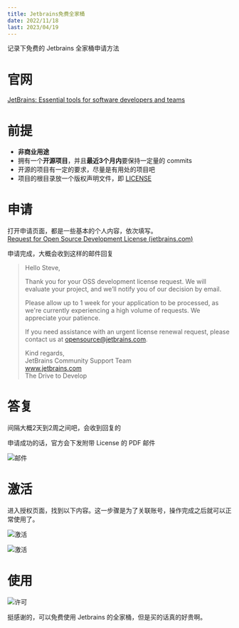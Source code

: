 ```yaml
---
title: Jetbrains免费全家桶
date: 2022/11/18
last: 2023/04/19
---
```


记录下免费的 Jetbrains 全家桶申请方法

# 官网

[JetBrains: Essential tools for software developers and teams](https://www.jetbrains.com/)

# 前提

- **非商业用途**
- 拥有一个**开源项目**，并且**最近3个月内**要保持一定量的 commits
- 开源的项目有一定的要求，尽量是有用处的项目吧
- 项目的根目录放一个版权声明文件，即 [LICENSE](https://choosealicense.com/licenses/)

# 申请

打开申请页面，都是一些基本的个人内容，依次填写。  
[Request for Open Source Development License (jetbrains.com)](https://www.jetbrains.com/shop/eform/opensource?product=ALL)

申请完成，大概会收到这样的邮件回复

> Hello Steve,
>
> Thank you for your OSS development license request. We will evaluate your project, and we’ll notify you of our decision by email.
>
> Please allow up to 1 week for your application to be processed, as we're currently experiencing a high volume of requests. We appreciate your patience.
>
> If you need assistance with an urgent license renewal request, please contact us at opensource@jetbrains.com.
>
> Kind regards,  
> JetBrains Community Support Team  
> www.jetbrains.com  
> The Drive to Develop
> 

# 答复

间隔大概2天到2周之间吧，会收到回复的

申请成功的话，官方会下发附带 License 的 PDF 邮件

![邮件](/imgs/2022/free-jetbrains/free-jetbrains-1.png)

# 激活

进入授权页面，找到以下内容。这一步骤是为了关联账号，操作完成之后就可以正常使用了。

![激活](/imgs/2022/free-jetbrains/free-jetbrains-2.png)

![激活](/imgs/2022/free-jetbrains/free-jetbrains-3.png)

# 使用

![许可](/imgs/2022/free-jetbrains/free-jetbrains-4.png) 

挺感谢的，可以免费使用 Jetbrains 的全家桶，但是买的话真的好贵啊。